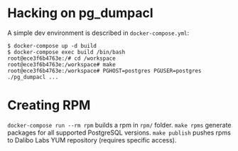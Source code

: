 # Hacking on pg_dumpacl

A simple dev environment is described in `docker-compose.yml`:

``` console
$ docker-compose up -d build
$ docker-compose exec build /bin/bash
root@ece3f6b4763e:/# cd /workspace
root@ece3f6b4763e:/workspace# make
root@ece3f6b4763e:/workspace# PGHOST=postgres PGUSER=postgres ./pg_dumpacl ...
```


# Creating RPM

`docker-compose run --rm rpm` builds a rpm in `rpm/` folder. `make rpms`
generate packages for all supported PostgreSQL versions. `make publish` pushes
rpms to Dalibo Labs YUM repository (requires specific access).

